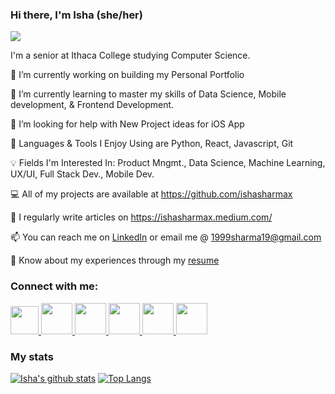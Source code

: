 ### Hi there, I'm Isha (she/her)

![](https://komarev.com/ghpvc/?username=ishasharmax&color=red)

I'm a senior at Ithaca College studying Computer Science. 

🔭 I’m currently working on building my Personal Portfolio

🌱 I’m currently learning to master my skills of Data Science, Mobile development, & Frontend Development.

🤝 I’m looking for help with New Project ideas for iOS App
 
🙋 Languages & Tools I Enjoy Using are Python, React, Javascript, Git
 
💡 Fields I'm Interested In: Product Mngmt., Data Science, Machine Learning, UX/UI, Full Stack Dev., Mobile Dev.

💻 All of my projects are available at https://github.com/ishasharmax

📝 I regularly write articles on https://ishasharmax.medium.com/

📫 You can reach me on [LinkedIn](https://www.linkedin.com/in/ishasharmax/) or email me @ 1999sharma19@gmail.com

📄 Know about my experiences through my [resume](https://drive.google.com/file/d/1UP0E8ogAgc_46SwNbnWsNxtYljqFGWuW/view?usp=sharing)

### Connect with me:

<a href="https://www.linkedin.com/in/ishasharmax/">
  <img src="https://www.flaticon.com/svg/static/icons/svg/174/174857.svg" width="45" height="45"/>
</a>

<a href="https://dribbble.com/ishasharmax">
  <img src="https://www.flaticon.com/svg/static/icons/svg/174/174844.svg" width="50" height="50"/>
</a>

<a href="https://stackoverflow.com/users/12647721/coder101">
  <img src="https://upload.wikimedia.org/wikipedia/commons/thumb/e/ef/Stack_Overflow_icon.svg/768px-Stack_Overflow_icon.svg.png" width="50" height="50"/>
</a>

<a href="https://twitter.com/ishasharmax">
  <img src="https://www.flaticon.com/svg/static/icons/svg/174/174876.svg" width="50" height="50"/>
</a>

<a href="https://www.hackerrank.com/ishasharmax?hr_r=1">
  <img src="https://repository-images.githubusercontent.com/231893793/cec60480-04a9-11eb-80c4-df7359d94047" width="50" height="50"/>
</a>

<a href="https://www.youtube.com/channel/UC15YCooagMzCqsLULH7r8Pg">
  <img src="https://www.flaticon.com/svg/static/icons/svg/174/174883.svg" width="50" height="50"/>
</a>

### My stats

[![Isha's github stats](https://github-readme-stats.vercel.app/api?username=ishasharmax&show_icons=true&theme=dark)](https://github.com/ishasharmax/github-readme-stats) [![Top Langs](https://github-readme-stats.vercel.app/api/top-langs/?username=ishasharmax&layout=compact)](https://github.com/ishasharmax/github-readme-stats)










